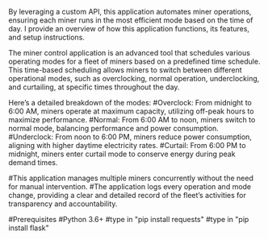 By leveraging a custom API, this application automates miner operations, ensuring each miner runs in the most efficient mode based on the time of day. 
I provide an overview of how this application functions, its features, and setup instructions.

The miner control application is an advanced tool that schedules various operating modes for a fleet of miners based on a predefined time schedule. 
This time-based scheduling allows miners to switch between different operational modes, such as overclocking, normal operation, underclocking, and curtailing, at specific times throughout the day. 

Here’s a detailed breakdown of the modes:
#Overclock: From midnight to 6:00 AM, miners operate at maximum capacity, utilizing off-peak hours to maximize performance.
#Normal: From 6:00 AM to noon, miners switch to normal mode, balancing performance and power consumption.
#Underclock: From noon to 6:00 PM, miners reduce power consumption, aligning with higher daytime electricity rates.
#Curtail: From 6:00 PM to midnight, miners enter curtail mode to conserve energy during peak demand times.

#This application manages multiple miners concurrently without the need for manual intervention. 
#The application logs every operation and mode change, providing a clear and detailed record of the fleet’s activities for transparency and accountability.

#Prerequisites
#Python 3.6+
#type in "pip install requests" 
#type in "pip install flask"

